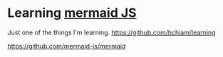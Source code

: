 # Learning [mermaid JS](https://github.com/mermaid-js/mermaid)

Just one of the things I'm learning. <https://github.com/hchiam/learning>

<https://github.com/mermaid-js/mermaid>

